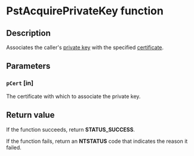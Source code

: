 # PstAcquirePrivateKey function

## Description

Associates the caller's [private key](https://learn.microsoft.com/windows/desktop/SecGloss/p-gly) with the specified [certificate](https://learn.microsoft.com/windows/desktop/SecGloss/c-gly).

## Parameters

### `pCert` [in]

The certificate with which to associate the private key.

## Return value

If the function succeeds, return **STATUS_SUCCESS**.

If the function fails, return an **NTSTATUS** code that indicates the reason it failed.
